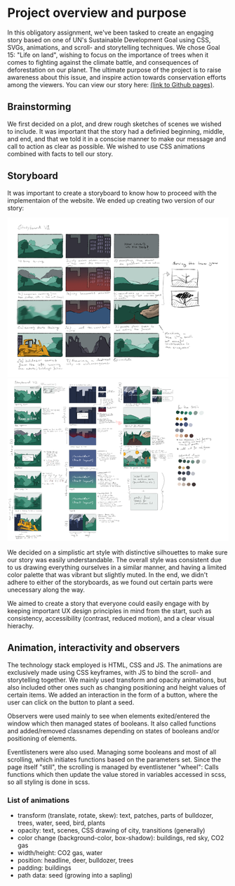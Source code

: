 # Project overview and purpose

In this obligatory assignment, we've been tasked to create an engaging story based on one of UN's Sustainable Development Goal using CSS, SVGs, animations, and scroll- and storytelling techniques. We chose Goal 15: "Life on land", wishing to focus on the importance of trees when it comes to fighting against the climate battle, and consequences of deforestation on our planet. The ultimate purpose of the project is to raise awareness about this issue, and inspire action towards conservation efforts among the viewers. You can view our story here: [(link to Github pages)](https://advancedcss2024.github.io/idg1292-2024-oblig3-group01/).

## Brainstorming

We first decided on a plot, and drew rough sketches of scenes we wished to include. It was important that the story had a definied beginning, middle, and end, and that we told it in a conscise manner to make our message and call to action as clear as possible. We wished to use CSS animations combined with facts to tell our story.

## Storyboard

It was important to create a storyboard to know how to proceed with the implementaion of the website. We ended up creating two version of our story:

![Storyboard v1](assets/images/storyboard-v1.webp)
![Storyboard v2](assets/images/storyboard-v2.webp)

We decided on a simplistic art style with distinctive silhouettes to make sure our story was easily understandable. The overall style was consistent due to us drawing everything ourselves in a similar manner, and having a limited color palette that was vibrant but slightly muted. In the end, we didn't adhere to either of the storyboards, as we found out certain parts were unecessary along the way.

We aimed to create a story that everyone could easily engage with by keeping important UX design principles in mind from the start, such as consistency, accessibility (contrast, reduced motion), and a clear visual hierachy.

## Animation, interactivity and observers

The technology stack employed is HTML, CSS and JS. The animations are exclusively made using CSS keyframes, with JS to bind the scroll- and storytelling together. We mainly used transform and opacity animations, but also included other ones such as changing positioning and height values of certain items. We added an interaction in the form of a button, where the user can click on the button to plant a seed.

Observers were used mainly to see when elements exited/entered the window which then managed states of booleans. It also called functions and added/removed classnames depending on states of booleans and/or positioning of elements.

Eventlisteners were also used. Managing some booleans and most of all scrolling, which initiates functions based on the parameters set. Since the page itself "still", the scrolling is managed by eventlistener "wheel": Calls functions which then update the value stored in variables accessed in scss, so all styling is done in scss.

### List of animations

- transform (translate, rotate, skew): text, patches, parts of bulldozer, trees, water, seed, bird, plants
- opacity: text, scenes, CSS drawing of city, transitions (generally)
- color change (background-color, box-shadow): buildings, red sky, CO2 gas
- width/height: CO2 gas, water
- position: headline, deer, bulldozer, trees
- padding: buildings
- path data: seed (growing into a sapling)
